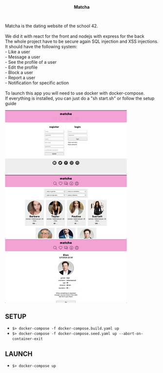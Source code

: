 <p align="center"><strong>Matcha</strong></p><br/>
<p>Matcha is the dating website of the school 42.<br/><br/>
  We did it with react for the front and nodejs with express for the back<br/>
  The whole project have to be secure again SQL injection and XSS injections.<br/>
  It should have the following system: <br/>
  - Like a user<br/>
  - Message a user<br/>
  - See the profile of a user<br/>
  - Edit the profile<br/>
  - Block a user<br/>
  - Report a user<br/>
  - Notification for specific action<br/><br/>
  To launch this app you will need to use docker with docker-compose. <br/>
  If everything is installed, you can just do a "sh start.sh" or follow the setup guide
</p>
<img src="loginPage.png" width="400" heigth="500"/>
<img src="searchPage.png" width="400" heigth="500"/>
<img src="Profile.png" width="400" heigth="500"/>

## SETUP
- `$> docker-compose -f docker-compose.build.yaml up`
- `$> docker-compose -f docker-compose.seed.yaml up --abort-on-container-exit`

## LAUNCH
- `$> docker-compose up`
